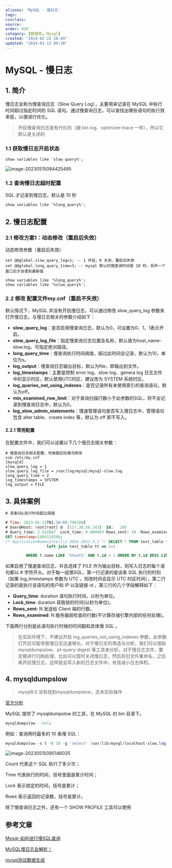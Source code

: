 ```yaml
---
aliases: 'MySQL - 慢日志'
tags: 
cssclass:
source:
order: 920
category: [数据库, Mysql]
created: "2024-02-22 10:49"
updated: "2024-03-13 09:38"
---
```


# MySQL - 慢日志

## 1. 简介

慢日志全称为慢查询日志（Slow Query Log），主要用来记录在 MySQL 中执行时间超过指定时间的 SQL 语句。通过慢查询日志，可以查找出哪些语句的执行效率低，以便进行优化。

>开启慢查询日志是有代价的（跟 bin log、optimizer-trace 一样），所以它默认是关闭的

### 1.1 获取慢日志开启状态

```
show variables like 'slow_query%';
```

![image-20230515094425495](https://cdn.jsdelivr.net/gh/MrJackC/PicGoImages/other/202403130938981.png)



### 1.2 查询慢日志超时配置

 SQL 才记录到慢日志，默认是 10 秒

```
show variables like '%long_query%';
```

## 2. 慢日志配置

### 2.1 修改方案1：动态修改（重启后失效）

动态修改参数（重启后失效）

```
set @@global.slow_query_log=1; -- 1 开启，0 关闭，重启后失效 
set @@global.long_query_time=3; -- mysql 默认的慢查询时间是 10 秒，另开一个窗口后才会查到最新值 

show variables like '%long_query%'; 
show variables like '%slow_query%';
```

### 2.2 修改 配置文件my.cnf（重启不失效）

默认情况下，MySQL 并没有开启慢日志，可以通过修改 slow_query_log 参数来打开慢日志。与慢日志相关的参数介绍如下：

- **slow_query_log**：是否启用慢查询日志，默认为0，可设置为0、1，1表示开启。
- **slow_query_log_file**：指定慢查询日志位置及名称，默认值为host_name-slow.log，可指定绝对路径。
- **long_query_time**：慢查询执行时间阈值，超过此时间会记录，默认为10，单位为s。
- **log_output**：慢查询日志输出目标，默认为file，即输出到文件。
- **log_timestamps**：主要是控制 error log、slow log、genera log 日志文件中的显示时区，默认使用UTC时区，建议改为 SYSTEM 系统时区。
- **log_queries_not_using_indexes**：是否记录所有未使用索引的查询语句，默认为off。
- **min_examined_row_limit**：对于查询扫描行数小于此参数的SQL，将不会记录到慢查询日志中，默认为0。
- **log_slow_admin_statements**：慢速管理语句是否写入慢日志中，管理语句包含 alter table、create index 等，默认为 off 即不写入。

#### 2.2.1 常用配置

在配置文件中，我们可以设置以下几个慢日志相关参数：

```text
# 慢查询日志相关配置，可根据实际情况修改
vim /etc/my.cnf 
[mysqld] 
slow_query_log = 1
slow_query_log_file = /var/log/mysql/mysql-slow.log
long_query_time = 2
log_timestamps = SYSTEM
log_output = FILE
```

## 3. 具体案例

```sql
# 该条SQL执行时间超过阈值

# Time: 2023-05-15T01:30:09.796188Z
# User@Host: root[root] @  [117.30.56.143]  Id:   205
# Query_time: 2.922847  Lock_time: 0.000003 Rows_sent: 10  Rows_examined: 6009
SET timestamp=1684114206;
/* ApplicationName=IntelliJ IDEA 2022.3.2 */ SELECT * FROM test_table t
                  left join test_table tt on 1=1

         WHERE t.name LIKE '%test%' AND t.id > 1 ORDER BY t.id DESC LIMIT 10;
```

如果启用了慢速查询日志，并且选择了 FILE 作为输出目标，则写入日志的每个语句都以 # 字符开头。对于每一组慢SQL，第一行记录的是该条 SQL 执行的时刻（如果 log_timestamps 参数为 UTC ，则改时间会显示 UTC 时区时间），第二行记录的是执行该语句的用户和 IP 以及链接 id ，第三行的几个字段解释如下：

- **Query_time**: duration 语句执行时间，以秒为单位。
- **Lock_time**: duration 获取锁的时间(以秒为单位)。
- **Rows_sent**: N 发送给 Client 端的行数。
- **Rows_examined**: N 服务器层检查的行数(不计算存储引擎内部的任何处理)。

下面两行分别是此语句执行时候的时间戳和具体慢 SQL 。

>在实际环境下，不建议开启 log_queries_not_using_indexes 参数，此参数打开后可能导致慢日志迅速增长。对于慢日志的筛选与分析，我们可以借助 mysqldumpslow、pt-query-digest 等工具来分析。对于慢日志文件，要定期进行归档处理，比如可以暂时关闭慢日志，然后将旧文件重命名，之后再开启慢日志，这样就会写入新的日志文件中，有效减小日志体积。

## 4. **mysqldumpslow**

>mysql8.0 没有找到mysqldumpslow，还未实际操作

[官方分析](https://link.juejin.cn?target=https%3A%2F%2Fdev.mysql.com%2Fdoc%2Frefman%2F5.7%2Fen%2Fmysqldumpslow.html)

MySQL 提供了 mysqldumpslow 的工具，在 MySQL 的 bin 目录下。

```sql
mysqldumpslow --help
```

例如：查询用时最多的 10 条慢 SQL：

```sql
mysqldumpslow -s t -t 10 -g 'select' /var/lib/mysql/localhost-slow.log
```

![image-20230515095146035](https://cdn.jsdelivr.net/gh/MrJackC/PicGoImages/other/202403130938030.png)

Count 代表这个 SQL 执行了多少次；

Time 代表执行的时间，括号里面是累计时间；

Lock 表示锁定的时间，括号是累计；

Rows 表示返回的记录数，括号是累计。

除了慢查询日志之外，还有一个 SHOW PROFILE 工具可以使用

## 参考文章

[Mysql-如何进行慢SQL查询](https://juejin.cn/post/7092722546306449438)

[MySQL慢日志全解析！](https://zhuanlan.zhihu.com/p/373155073)

[mysql测试数据生成](http://www.datamaker.online/)
